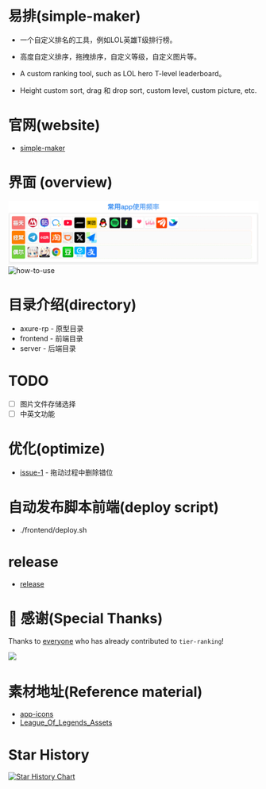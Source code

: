 # 易排(simple-maker)
- 一个自定义排名的工具，例如LOL英雄T级排行榜。  
- 高度自定义排序，拖拽排序，自定义等级，自定义图片等。

- A custom ranking tool, such as LOL hero T-level leaderboard。
-  Height custom sort, drag 和 drop sort, custom level, custom picture, etc.
# 官网(website)
- [simple-maker](http://simple-maker.fun)

# 界面 (overview) 
![home](https://github.com/Miles2048/tier-ranking/blob/main/preview/app-use-times.png)
![how-to-use](https://github.com/Miles2048/tier-ranking/blob/main/preview/simple-maker-demo.gif)

# 目录介绍(directory) 
- axure-rp - 原型目录
- frontend - 前端目录
- server - 后端目录

# TODO
- [ ] 图片文件存储选择
- [ ] 中英文功能

# 优化(optimize)
- [issue-1](https://github.com/Miles2048/tier-ranking/issues/1) - 拖动过程中删除错位 

# 自动发布脚本前端(deploy script)
- ./frontend/deploy.sh

# release
- [release](https://github.com/Miles2048/tier-ranking/releases)

# 💌 感谢(Special Thanks)

Thanks to [everyone](https://github.com/Miles2048/tier-ranking/graphs/contributors) who has already contributed to `tier-ranking`!

<a href="https://github.com/Miles2048/tier-ranking/graphs/contributors">
  <img src="https://contrib.rocks/image?repo=Miles2048/tier-ranking" />
</a>


# 素材地址(Reference material)
- [app-icons](https://appicons.co/?ref=pushkeen)
- [League_Of_Legends_Assets](https://github.com/TheePepS/League_Of_Legends_Assets)

# Star History
[![Star History Chart](https://api.star-history.com/svg?repos=zhoufanglu/simple-maker&type=Date)](https://www.star-history.com/#zhoufanglu/simple-maker&Date)
